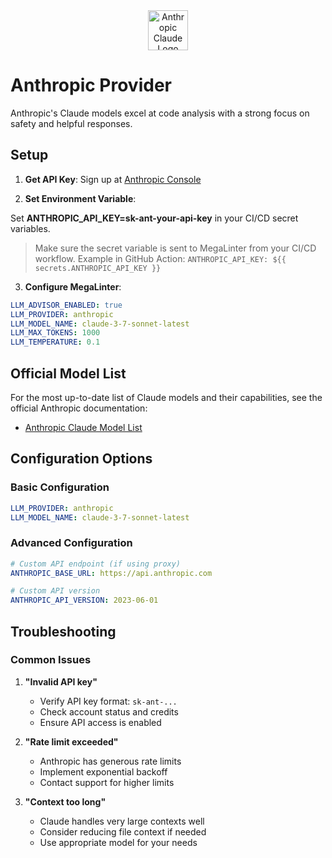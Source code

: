 <div align="center">
  <img src="https://mintlify.s3.us-west-1.amazonaws.com/anthropic/images/claude-wordmark-slate.svg" alt="Anthropic Claude Logo" height="64" />
</div>

# Anthropic Provider

Anthropic's Claude models excel at code analysis with a strong focus on safety and helpful responses.

## Setup

1. **Get API Key**: Sign up at [Anthropic Console](https://console.anthropic.com/)

2. **Set Environment Variable**:

Set **ANTHROPIC_API_KEY=sk-ant-your-api-key** in your CI/CD secret variables.

> Make sure the secret variable is sent to MegaLinter from your CI/CD workflow. Example in GitHub Action: `ANTHROPIC_API_KEY: ${{ secrets.ANTHROPIC_API_KEY }}`

3. **Configure MegaLinter**:

```yaml
LLM_ADVISOR_ENABLED: true
LLM_PROVIDER: anthropic
LLM_MODEL_NAME: claude-3-7-sonnet-latest
LLM_MAX_TOKENS: 1000
LLM_TEMPERATURE: 0.1
```

## Official Model List

For the most up-to-date list of Claude models and their capabilities, see the official Anthropic documentation:

- [Anthropic Claude Model List](https://docs.anthropic.com/claude/docs/models-overview)

## Configuration Options

### Basic Configuration

```yaml
LLM_PROVIDER: anthropic
LLM_MODEL_NAME: claude-3-7-sonnet-latest
```

### Advanced Configuration

```yaml
# Custom API endpoint (if using proxy)
ANTHROPIC_BASE_URL: https://api.anthropic.com

# Custom API version
ANTHROPIC_API_VERSION: 2023-06-01
```

## Troubleshooting

### Common Issues

1. **"Invalid API key"**

   - Verify API key format: `sk-ant-...`
   - Check account status and credits
   - Ensure API access is enabled

2. **"Rate limit exceeded"**

   - Anthropic has generous rate limits
   - Implement exponential backoff
   - Contact support for higher limits

3. **"Context too long"**

   - Claude handles very large contexts well
   - Consider reducing file context if needed
   - Use appropriate model for your needs

